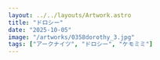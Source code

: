```yaml
---
layout: ../../layouts/Artwork.astro
title: "ドロシー"
date: "2025-10-05"
image: "/artworks/0358dorothy_3.jpg"
tags: ["アークナイツ", "ドロシー", "ケモミミ"]
---
```


